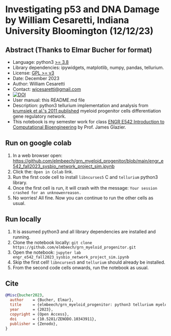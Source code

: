 # Investigating p53 and DNA Damage by William Cesaretti, Indiana University Bloomington (12/12/23)

## Abstract (Thanks to Elmar Bucher for format)
+ Language: python3 [>= 3.8](https://devguide.python.org/versions/)
+ Library dependencies: ipywidgets, matplotlib, numpy, pandas, tellurium.
+ License: [GPL >= v3](https://www.gnu.org/licenses/gpl-3.0.en.html)
+ Date: December 2023
+ Author: William Cesaretti
+ Contact: wjcesaretti@gmail.com
+ [![DOI](https://zenodo.org/badge/728492800.svg)](https://zenodo.org/doi/10.5281/zenodo.10343911)
+ User manual: this README.md file
+ Description:
  python3 tellurium implementation and analysis from
  [krumsiek et al.'s 2011 published](https://doi.org/10.1371/journal.pone.0022649)
  myeloid progenitor cells differentiation gene regulatory network.
+ This notebook is my semester work for class [ENGR E542 Introduction to Computational Bioengineering](https://academics.iu.edu/courses/bloomington/engr-e-542-introduction-to-computational-bioengineering.html) by Prof. James Glazier.

## Run on google colab
1. In a web browser open:
   https://github.com/elmbeech/grn_myeloid_progenitor/blob/main/engr_e542_fall2023_sysbio_network_project_sim.ipynb
1. Click the: `Open in Colab` link.
1. Run the first code cell to install `libncurses5` C and `tellurium` python3 library.
1. Once the first cell is run, it will crash with the message: `Your session crashed for an unknowenreason.`
1. No worries! All fine. Now you can continue to run the other cells as usual.

## Run locally
1. It is assumed python3 and all library dependencies are installed and running.
1. Clone the notebook locally: `git clone https://github.com/elmbeech/grn_myeloid_progenitor.git`
1. Open the notebook: `jupyter lab engr_e542_fall2023_sysbio_network_project_sim.ipynb`
1. Skip the first cell! `libncurses5` and `tellurium` should already be installed.
1. From the second code cells onwards, run the notebook as usual.

## Cite
```bibtex
@Misc{bucher2023,
  author    = {Bucher, Elmar},
  title     = {elmbeech/grn_myeloid_progenitor: python3 tellurium myeloid progenitor cells differentiation gene regulatory network implementation and analysis.},
  year      = {2023},
  copyright = {Open Access},
  doi       = {10.5281/ZENODO.10343911},
  publisher = {Zenodo},
}
```
